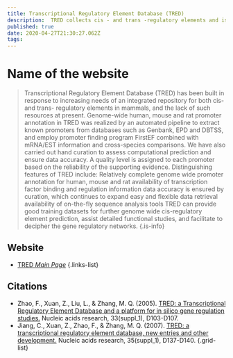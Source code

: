 ```yaml
---
title: Transcriptional Regulatory Element Database (TRED)
description:  TRED collects cis - and trans -regulatory elements and is dedicated to easy data access and analysis for both single-gene-based and genome-scale studies. 
published: true
date: 2020-04-27T21:30:27.062Z
tags: 
---
```


# Name of the website

> Transcriptional Regulatory Element Database (TRED) has been built in response to increasing needs of an integrated repository for both cis- and trans- regulatory elements in mammals, and the lack of such resources at present.
&NewLine;&NewLine;&NewLine;&NewLine;
Genome-wide human, mouse and rat promoter annotation in TRED was realized by an automated pipeline to extract known promoters from databases such as Genbank, EPD and DBTSS, and employ promoter finding program FirstEF combined with mRNA/EST information and cross-species comparisons. We have also carried out hand curation to assess computational prediction and ensure data accuracy. A quality level is assigned to each promoter based on the reliability of the supporting evidence.
&NewLine;&NewLine;&NewLine;
Distinguishing features of TRED include:
Relatively complete genome wide promoter annotation for human, mouse and rat
availability of transcription factor binding and regulation information
data accuracy is ensured by curation, which continues to expand easy and flexible data retrieval availability of on-the-fly sequence analysis tools
&NewLine;&NewLine;
TRED can provide good training datasets for further genome wide cis-regulatory element prediction, assist detailed functional studies, and facilitate to decipher the gene regulatory networks.
&NewLine;
{.is-info}

 

## Website 

- [TRED *Main Page*](http://rulai.cshl.edu/cgi-bin/TRED/tred.cgi?process=searchPromForm)
 {.links-list}

## Citations

- Zhao, F., Xuan, Z., Liu, L., & Zhang, M. Q. (2005). [TRED: a Transcriptional Regulatory Element Database and a platform for in silico gene regulation studies.](https://academic.oup.com/nar/article/33/suppl_1/D103/2505195) Nucleic acids research, 33(suppl_1), D103-D107.
- Jiang, C., Xuan, Z., Zhao, F., & Zhang, M. Q. (2007). [TRED: a transcriptional regulatory element database, new entries and other development.](https://academic.oup.com/nar/article/35/suppl_1/D137/1087876) Nucleic acids research, 35(suppl_1), D137-D140.
{.grid-list}


